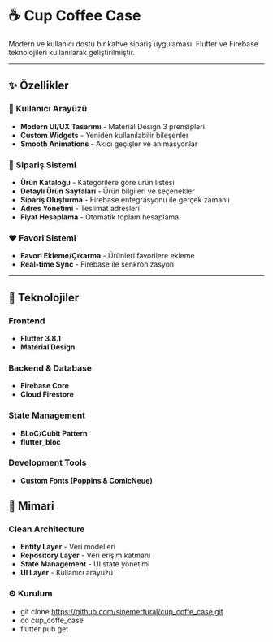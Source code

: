 # ☕ Cup Coffee Case

Modern ve kullanıcı dostu bir kahve sipariş uygulaması. Flutter ve Firebase teknolojileri kullanılarak geliştirilmiştir.

---

## ✨ Özellikler

### 🎨 Kullanıcı Arayüzü
- **Modern UI/UX Tasarımı** - Material Design 3 prensipleri
- **Custom Widgets** - Yeniden kullanılabilir bileşenler
- **Smooth Animations** - Akıcı geçişler ve animasyonlar

### 🛒 Sipariş Sistemi
- **Ürün Kataloğu** - Kategorilere göre ürün listesi
- **Detaylı Ürün Sayfaları** - Ürün bilgileri ve seçenekler
- **Sipariş Oluşturma** - Firebase entegrasyonu ile gerçek zamanlı
- **Adres Yönetimi** - Teslimat adresleri
- **Fiyat Hesaplama** - Otomatik toplam hesaplama

### ❤️ Favori Sistemi
- **Favori Ekleme/Çıkarma** - Ürünleri favorilere ekleme
- **Real-time Sync** - Firebase ile senkronizasyon

---

## 🧱 Teknolojiler

### Frontend
- **Flutter 3.8.1**
- **Material Design**

### Backend & Database
- **Firebase Core**
- **Cloud Firestore**

### State Management
- **BLoC/Cubit Pattern**
- **flutter_bloc**

### Development Tools
- **Custom Fonts (Poppins & ComicNeue)**

## 🧠 Mimari

### Clean Architecture
- **Entity Layer** - Veri modelleri
- **Repository Layer** - Veri erişim katmanı
- **State Management** - UI state yönetimi
- **UI Layer** - Kullanıcı arayüzü

### ⚙️ Kurulum
- git clone https://github.com/sinemertural/cup_coffe_case.git
- cd cup_coffe_case
- flutter pub get
